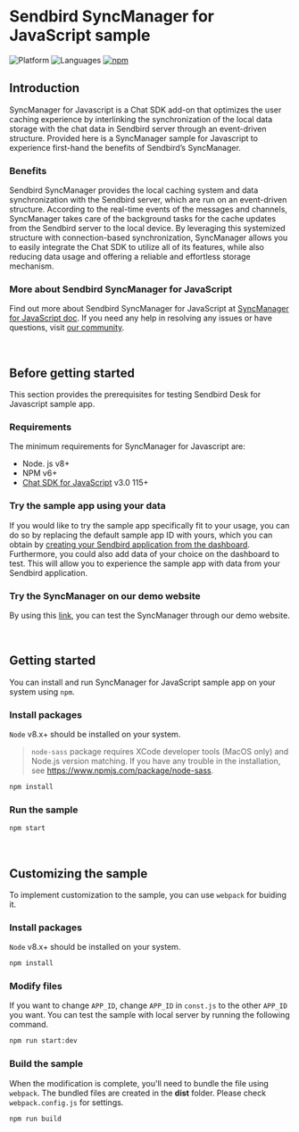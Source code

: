 # Sendbird SyncManager for JavaScript sample
![Platform](https://img.shields.io/badge/platform-JAVASCRIPT-orange.svg)
![Languages](https://img.shields.io/badge/language-JAVASCRIPT-orange.svg)
[![npm](https://img.shields.io/npm/v/sendbird-syncmanager.svg?style=popout&colorB=red)](https://www.npmjs.com/package/sendbird-syncmanager)

## Introduction

SyncManager for Javascript is a Chat SDK add-on that optimizes the user caching experience by interlinking the synchronization of the local data storage with the chat data in Sendbird server through an event-driven structure. Provided here is a SyncManager sample for Javascript to experience first-hand the benefits of Sendbird’s SyncManager.

### Benefits

Sendbird SyncManager provides the local caching system and data synchronization with the Sendbird server, which are run on an event-driven structure. According to the real-time events of the messages and channels, SyncManager takes care of the background tasks for the cache updates from the Sendbird server to the local device. By leveraging this systemized structure with connection-based synchronization, SyncManager allows you to easily integrate the Chat SDK to utilize all of its features, while also reducing data usage and offering a reliable and effortless storage mechanism. 

### More about Sendbird SyncManager for JavaScript

Find out more about Sendbird SyncManager for JavaScript at [SyncManager for JavaScript doc](https://sendbird.com/docs/syncmanager/v1/javascript/getting-started/about-syncmanager). If you need any help in resolving any issues or have questions, visit [our community](https://community.sendbird.com).

<br />

## Before getting started
This section provides the prerequisites for testing Sendbird Desk for Javascript sample app.

### Requirements
The minimum requirements for SyncManager for Javascript are:
- Node. js v8+
- NPM v6+
- [Chat SDK for JavaScript](https://github.com/sendbird/SendBird-SDK-JavaScript) v3.0 115+

### Try the sample app using your data 

If you would like to try the sample app specifically fit to your usage, you can do so by replacing the default sample app ID with yours, which you can obtain by [creating your Sendbird application from the dashboard](https://sendbird.com/docs/chat/v3/javascript/getting-started/install-chat-sdk#2-step-1-create-a-sendbird-application-from-your-dashboard). Furthermore, you could also add data of your choice on the dashboard to test. This will allow you to experience the sample app with data from your Sendbird application. 

### Try the SyncManager on our demo website 

By using this [link](https://sample.sendbird.com/basic/sync-manager), you can test the SyncManager through our demo website. 

<br />

## Getting started

You can install and run SyncManager for JavaScript sample app on your system using `npm`.

### Install packages

`Node` v8.x+ should be installed on your system.

> `node-sass` package requires XCode developer tools (MacOS only) and Node.js version matching. If you have any trouble in the installation, see https://www.npmjs.com/package/node-sass.

```bash
npm install
```

### Run the sample

```bash
npm start
```

<br />

## Customizing the sample

To implement customization to the sample, you can use `webpack` for buiding it. 

### Install packages

`Node` v8.x+ should be installed on your system.

```bash
npm install
``` 

### Modify files

If you want to change `APP_ID`, change `APP_ID` in `const.js` to the other `APP_ID` you want.  You can test the sample with local server by running the following command.  

```bash
npm run start:dev
``` 

### Build the sample

When the modification is complete, you'll need to bundle the file using `webpack`. The bundled files are created in the **dist** folder. Please check `webpack.config.js` for settings.    

```bash
npm run build
```
